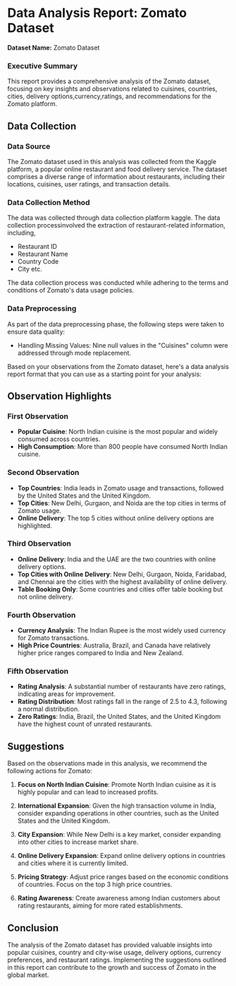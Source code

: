 # Data Analysis Report: Zomato Dataset

**Dataset Name:** Zomato Dataset

### Executive Summary
This report provides a comprehensive analysis of the Zomato dataset, focusing on key insights and observations related to cuisines, countries, cities, delivery options,currency,ratings, and recommendations for the Zomato platform.

## Data Collection

### Data Source

The Zomato dataset used in this analysis was collected from the Kaggle platform, a popular online restaurant and food delivery service. The dataset comprises a diverse range of information about restaurants, including their locations, cuisines, user ratings, and transaction details.

### Data Collection Method

The data was collected through data collection platform kaggle. The data collection processinvolved the extraction of restaurant-related information, including,
- Restaurant ID
- Restaurant Name
- Country Code
- City etc.

The data collection process was conducted while adhering to the terms and conditions of Zomato's data usage policies.

### Data Preprocessing

As part of the data preprocessing phase, the following steps were taken to ensure data quality:

- Handling Missing Values: Nine null values in the "Cuisines" column were addressed through mode replacement.

Based on your observations from the Zomato dataset, here's a data analysis report format that you can use as a starting point for your analysis:

## Observation Highlights

### First Observation

- **Popular Cuisine**: North Indian cuisine is the most popular and widely consumed across countries.
- **High Consumption**: More than 800 people have consumed North Indian cuisine.

### Second Observation

- **Top Countries**: India leads in Zomato usage and transactions, followed by the United States and the United Kingdom.
- **Top Cities**: New Delhi, Gurgaon, and Noida are the top cities in terms of Zomato usage.
- **Online Delivery**: The top 5 cities without online delivery options are highlighted.

### Third Observation

- **Online Delivery**: India and the UAE are the two countries with online delivery options.
- **Top Cities with Online Delivery**: New Delhi, Gurgaon, Noida, Faridabad, and Chennai are the cities with the highest availability of online delivery.
- **Table Booking Only**: Some countries and cities offer table booking but not online delivery.

### Fourth Observation

- **Currency Analysis**: The Indian Rupee is the most widely used currency for Zomato transactions.
- **High Price Countries**: Australia, Brazil, and Canada have relatively higher price ranges compared to India and New Zealand.

### Fifth Observation

- **Rating Analysis**: A substantial number of restaurants have zero ratings, indicating areas for improvement.
- **Rating Distribution**: Most ratings fall in the range of 2.5 to 4.3, following a normal distribution.
- **Zero Ratings**: India, Brazil, the United States, and the United Kingdom have the highest count of unrated restaurants.

## Suggestions

Based on the observations made in this analysis, we recommend the following actions for Zomato:

1. **Focus on North Indian Cuisine**: Promote North Indian cuisine as it is highly popular and can lead to increased profits.

2. **International Expansion**: Given the high transaction volume in India, consider expanding operations in other countries, such as the United States and the United Kingdom.

3. **City Expansion**: While New Delhi is a key market, consider expanding into other cities to increase market share.

4. **Online Delivery Expansion**: Expand online delivery options in countries and cities where it is currently limited.

5. **Pricing Strategy**: Adjust price ranges based on the economic conditions of countries. Focus on the top 3 high price countries.

6. **Rating Awareness**: Create awareness among Indian customers about rating restaurants, aiming for more rated establishments.

## Conclusion

The analysis of the Zomato dataset has provided valuable insights into popular cuisines, country and city-wise usage, delivery options, currency preferences, and restaurant ratings. Implementing the suggestions outlined in this report can contribute to the growth and success of Zomato in the global market.
